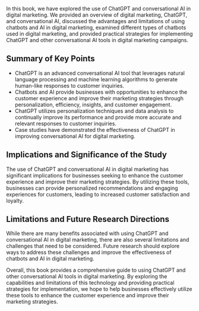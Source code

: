 
In this book, we have explored the use of ChatGPT and conversational AI in digital marketing. We provided an overview of digital marketing, ChatGPT, and conversational AI, discussed the advantages and limitations of using chatbots and AI in digital marketing, examined different types of chatbots used in digital marketing, and provided practical strategies for implementing ChatGPT and other conversational AI tools in digital marketing campaigns.

Summary of Key Points
---------------------

* ChatGPT is an advanced conversational AI tool that leverages natural language processing and machine learning algorithms to generate human-like responses to customer inquiries.
* Chatbots and AI provide businesses with opportunities to enhance the customer experience and improve their marketing strategies through personalization, efficiency, insights, and customer engagement.
* ChatGPT utilizes personalization techniques and data analysis to continually improve its performance and provide more accurate and relevant responses to customer inquiries.
* Case studies have demonstrated the effectiveness of ChatGPT in improving conversational AI for digital marketing.

Implications and Significance of the Study
------------------------------------------

The use of ChatGPT and conversational AI in digital marketing has significant implications for businesses seeking to enhance the customer experience and improve their marketing strategies. By utilizing these tools, businesses can provide personalized recommendations and engaging experiences for customers, leading to increased customer satisfaction and loyalty.

Limitations and Future Research Directions
------------------------------------------

While there are many benefits associated with using ChatGPT and conversational AI in digital marketing, there are also several limitations and challenges that need to be considered. Future research should explore ways to address these challenges and improve the effectiveness of chatbots and AI in digital marketing.

Overall, this book provides a comprehensive guide to using ChatGPT and other conversational AI tools in digital marketing. By exploring the capabilities and limitations of this technology and providing practical strategies for implementation, we hope to help businesses effectively utilize these tools to enhance the customer experience and improve their marketing strategies.
